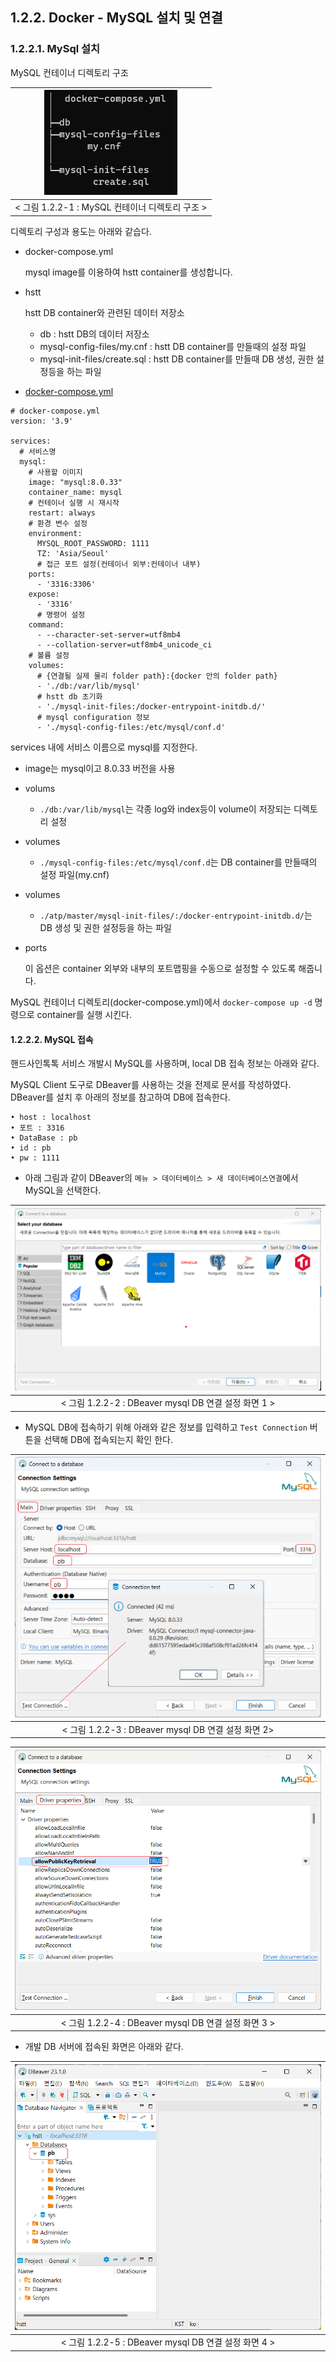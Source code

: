 ## 1.2.2. Docker - MySQL 설치 및 연결
### 1.2.2.1. MySql 설치 
MySQL 컨테이너 디렉토리 구조

| <img title="" src="../images/devEnv/mysql-docker-compose-dir.png" alt="" data-align="inline"> |
|:---------------------------------------------------------------------------------------------:|
|                              < 그림 1.2.2-1 : MySQL 컨테이너 디렉토리 구조 >                              |

디렉토리 구성과 용도는 아래와 같습다.

- docker-compose.yml

  mysql image를 이용하여 hstt container를 생성합니다.

- hstt

  hstt DB container와 관련된 데이터 저장소

    - db : hstt DB의 데이터 저장소
    - mysql-config-files/my.cnf : hstt DB container를 만들때의 설정 파일
    - mysql-init-files/create.sql : hstt DB container를 만들때 DB 생성, 권한 설정등을 하는 파일


- [docker-compose.yml](../../산출물/docker-yml/mysql/docker-compose.yml)

```
# docker-compose.yml
version: '3.9'

services:
  # 서비스명
  mysql:
    # 사용할 이미지
    image: "mysql:8.0.33"
    container_name: mysql
    # 컨테이너 실행 시 재시작
    restart: always
    # 환경 변수 설정
    environment:
      MYSQL_ROOT_PASSWORD: 1111
      TZ: 'Asia/Seoul'
      # 접근 포트 설정(컨테이너 외부:컨테이너 내부)
    ports:
      - '3316:3306'
    expose:
      - '3316'
      # 명령어 설정
    command:
      - --character-set-server=utf8mb4
      - --collation-server=utf8mb4_unicode_ci
    # 볼륨 설정
    volumes:
      # {연결될 실제 물리 folder path}:{docker 안의 folder path}
      - './db:/var/lib/mysql'
      # hstt db 초기화
      - './mysql-init-files:/docker-entrypoint-initdb.d/'
      # mysql configuration 정보
      - './mysql-config-files:/etc/mysql/conf.d'
```

services 내에 서비스 이름으로 mysql를 지정한다.

- image는 mysql이고 8.0.33 버전을 사용
- volums
  - `./db:/var/lib/mysql`는 각종 log와 index등이 volume이 저장되는 디렉토리 설정
- volumes
  - `./mysql-config-files:/etc/mysql/conf.d`는 DB container를 만들때의 설정 파일(my.cnf)
- volumes
  - `./atp/master/mysql-init-files/:/docker-entrypoint-initdb.d/`는 DB 생성 및 권한 설정등을 하는 파일
- ports 

  이 옵션은 container 외부와 내부의 포트맵핑을 수동으로 설정할 수 있도록 해줍니다. 

MySQL 컨테이너 디렉토리(docker-compose.yml)에서 `docker-compose up -d` 명령으로 container를 실행 시킨다.


#### 1.2.2.2. MySQL 접속

핸드사인톡톡 서비스 개발시 MySQL를 사용하며, local DB 접속 정보는 아래와 같다.

MySQL Client 도구로 DBeaver를 사용하는 것을 전제로 문서를 작성하였다. DBeaver를 설치 후 아래의 정보를 참고하여 DB에 접속한다.

```
• host : localhost
• 포트 : 3316
• DataBase : pb
• id : pb
• pw : 1111
```

- 아래 그림과 같이 DBeaver의 `메뉴 > 데이터베이스 > 새 데이터베이스연결`에서 MySQL을 선택한다.

| <img title="" src="../images/devEnv/mysql-dbeaver-database.png" alt="" data-align="inline"> |
|:-------------------------------------------------------------------------------------------:|
|                        < 그림 1.2.2-2 : DBeaver mysql DB 연결 설정 화면 1 >                         |

- MySQL DB에 접속하기 위해 아래와 같은 정보를 입력하고 `Test Connection` 버튼을 선택해 DB에 접속되는지 확인 한다.

| <img title="" src="../images/devEnv/mysql-connection-settings.png" alt="" data-align="inline"> |
|:----------------------------------------------------------------------------------------------:|
|                          < 그림 1.2.2-3 : DBeaver mysql DB 연결 설정 화면 2>                           |


| <img title="" src="../images/devEnv/mysql-connection-settings-1.png" alt="" data-align="inline"> |
|:------------------------------------------------------------------------------------------------:|
|                           < 그림 1.2.2-4 : DBeaver mysql DB 연결 설정 화면 3 >                           |
- 개발 DB 서버에 접속된 화면은 아래와 같다.

| <img title="" src="../images/devEnv/mysql-pb-web-dev.png" alt="" data-align="inline"> |
|:-------------------------------------------------------------------------------------:|
|                     < 그림 1.2.2-5 : DBeaver mysql DB 연결 설정 화면 4 >                      |
